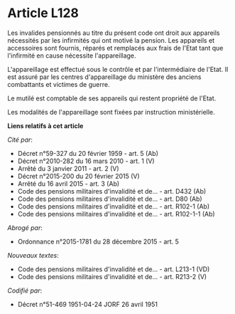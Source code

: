 # Article L128

Les invalides pensionnés au titre du présent code ont droit aux appareils nécessités par les infirmités qui ont motivé la
pension. Les appareils et accessoires sont fournis, réparés et remplacés aux frais de l'Etat tant que l'infirmité en cause
nécessite l'appareillage.

L'appareillage est effectué sous le contrôle et par l'intermédiaire de l'Etat. Il est assuré par les centres d'appareillage
du ministère des anciens combattants et victimes de guerre.

Le mutilé est comptable de ses appareils qui restent propriété de l'Etat.

Les modalités de l'appareillage sont fixées par instruction ministérielle.

**Liens relatifs à cet article**

_Cité par_:

  - Décret n°59-327 du 20 février 1959 - art. 5 (Ab)
  - Décret n°2010-282 du 16 mars 2010 - art. 1 (V)
  - Arrêté du 3 janvier 2011 - art. 2 (V)
  - Décret n°2015-200 du 20 février 2015 (V)
  - Arrêté du 16 avril 2015 - art. 3 (Ab)
  - Code des pensions militaires d'invalidité et de... - art. D432 (Ab)
  - Code des pensions militaires d'invalidité et de... - art. D80 (Ab)
  - Code des pensions militaires d'invalidité et de... - art. R102-1 (Ab)
  - Code des pensions militaires d'invalidité et de... - art. R102-1-1 (Ab)

_Abrogé par_:

  - Ordonnance n°2015-1781 du 28 décembre 2015 - art. 5

_Nouveaux textes_:

  - Code des pensions militaires d'invalidité et de... - art. L213-1 (VD)
  - Code des pensions militaires d'invalidité et de... - art. R213-2 (V)

_Codifié par_:

  - Décret n°51-469 1951-04-24 JORF 26 avril 1951
